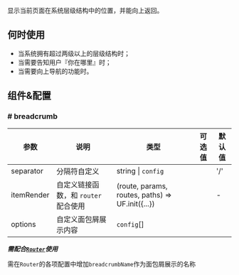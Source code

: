 
显示当前页面在系统层级结构中的位置，并能向上返回。

## 何时使用

- 当系统拥有超过两级以上的层级结构时；
- 当需要告知用户『你在哪里』时；
- 当需要向上导航的功能时。

## 组件&配置

### # breadcrumb

| 参数      | 说明                              | 类型              |  可选值 | 默认值 
|-----------|-----------------------------------|-----------------|---------|--------
| separator | 分隔符自定义                      | string &#124; `config` |         | '/'    
| itemRender | 自定义链接函数，和 `router` 配合使用 | (route, params, routes, paths) => UF.init({...}) | | - 
| options | 自定义面包屑展示内容               | `config`[] |         |


***需配合[`Router`](#/General/Router)使用***

需在`Router`的各项配置中增加`breadcrumbName`作为面包屑展示的名称
